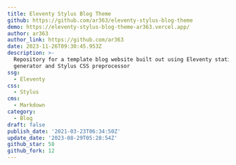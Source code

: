 ```yaml
---
title: Eleventy Stylus Blog Theme
github: https://github.com/ar363/eleventy-stylus-blog-theme
demo: https://eleventy-stylus-blog-theme-ar363.vercel.app/
author: ar363
author_link: https://github.com/ar363
date: 2023-11-26T09:30:45.953Z
description: >-
  Repository for a template blog website built out using Eleventy static site
  generator and Stylus CSS preprocessor
ssg:
  - Eleventy
css:
  - Stylus
cms:
  - Markdown
category:
  - Blog
draft: false
publish_date: '2021-03-23T06:34:50Z'
update_date: '2023-08-29T05:28:54Z'
github_star: 58
github_fork: 12
---
```

